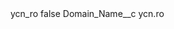 <?xml version="1.0" encoding="UTF-8"?>
<CustomMetadata xmlns="http://soap.sforce.com/2006/04/metadata" xmlns:xsi="http://www.w3.org/2001/XMLSchema-instance" xmlns:xsd="http://www.w3.org/2001/XMLSchema">
    <label>ycn_ro</label>
    <protected>false</protected>
    <values>
        <field>Domain_Name__c</field>
        <value xsi:type="xsd:string">ycn.ro</value>
    </values>
</CustomMetadata>
